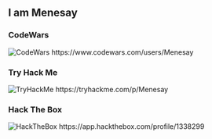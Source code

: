 ## I am Menesay

### CodeWars
<img src="https://www.codewars.com/users/Menesay/badges/large" alt="CodeWars">
https://www.codewars.com/users/Menesay

### Try Hack Me
<img src="https://tryhackme-badges.s3.amazonaws.com/Menesay.png" alt="TryHackMe">
https://tryhackme.com/p/Menesay

### Hack The Box
<img src="https://www.hackthebox.eu/badge/image/1338299" alt="HackTheBox">
https://app.hackthebox.com/profile/1338299
